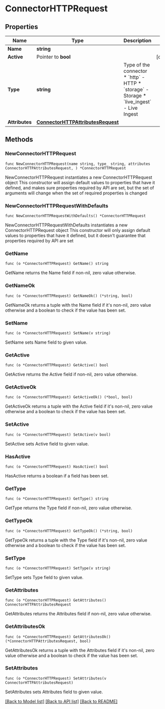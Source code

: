 # ConnectorHTTPRequest

## Properties

Name | Type | Description | Notes
------------ | ------------- | ------------- | -------------
**Name** | **string** |  | 
**Active** | Pointer to **bool** |  | [optional] 
**Type** | **string** | Type of the connector  * &#x60;http&#x60; - HTTP * &#x60;storage&#x60; - Storage * &#x60;live_ingest&#x60; - Live Ingest | 
**Attributes** | [**ConnectorHTTPAttributesRequest**](ConnectorHTTPAttributesRequest.md) |  | 

## Methods

### NewConnectorHTTPRequest

`func NewConnectorHTTPRequest(name string, type_ string, attributes ConnectorHTTPAttributesRequest, ) *ConnectorHTTPRequest`

NewConnectorHTTPRequest instantiates a new ConnectorHTTPRequest object
This constructor will assign default values to properties that have it defined,
and makes sure properties required by API are set, but the set of arguments
will change when the set of required properties is changed

### NewConnectorHTTPRequestWithDefaults

`func NewConnectorHTTPRequestWithDefaults() *ConnectorHTTPRequest`

NewConnectorHTTPRequestWithDefaults instantiates a new ConnectorHTTPRequest object
This constructor will only assign default values to properties that have it defined,
but it doesn't guarantee that properties required by API are set

### GetName

`func (o *ConnectorHTTPRequest) GetName() string`

GetName returns the Name field if non-nil, zero value otherwise.

### GetNameOk

`func (o *ConnectorHTTPRequest) GetNameOk() (*string, bool)`

GetNameOk returns a tuple with the Name field if it's non-nil, zero value otherwise
and a boolean to check if the value has been set.

### SetName

`func (o *ConnectorHTTPRequest) SetName(v string)`

SetName sets Name field to given value.


### GetActive

`func (o *ConnectorHTTPRequest) GetActive() bool`

GetActive returns the Active field if non-nil, zero value otherwise.

### GetActiveOk

`func (o *ConnectorHTTPRequest) GetActiveOk() (*bool, bool)`

GetActiveOk returns a tuple with the Active field if it's non-nil, zero value otherwise
and a boolean to check if the value has been set.

### SetActive

`func (o *ConnectorHTTPRequest) SetActive(v bool)`

SetActive sets Active field to given value.

### HasActive

`func (o *ConnectorHTTPRequest) HasActive() bool`

HasActive returns a boolean if a field has been set.

### GetType

`func (o *ConnectorHTTPRequest) GetType() string`

GetType returns the Type field if non-nil, zero value otherwise.

### GetTypeOk

`func (o *ConnectorHTTPRequest) GetTypeOk() (*string, bool)`

GetTypeOk returns a tuple with the Type field if it's non-nil, zero value otherwise
and a boolean to check if the value has been set.

### SetType

`func (o *ConnectorHTTPRequest) SetType(v string)`

SetType sets Type field to given value.


### GetAttributes

`func (o *ConnectorHTTPRequest) GetAttributes() ConnectorHTTPAttributesRequest`

GetAttributes returns the Attributes field if non-nil, zero value otherwise.

### GetAttributesOk

`func (o *ConnectorHTTPRequest) GetAttributesOk() (*ConnectorHTTPAttributesRequest, bool)`

GetAttributesOk returns a tuple with the Attributes field if it's non-nil, zero value otherwise
and a boolean to check if the value has been set.

### SetAttributes

`func (o *ConnectorHTTPRequest) SetAttributes(v ConnectorHTTPAttributesRequest)`

SetAttributes sets Attributes field to given value.



[[Back to Model list]](../README.md#documentation-for-models) [[Back to API list]](../README.md#documentation-for-api-endpoints) [[Back to README]](../README.md)


